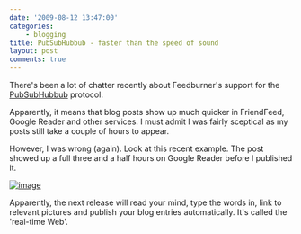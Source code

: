 ```yaml
---
date: '2009-08-12 13:47:00'
categories:
    - blogging
title: PubSubHubbub - faster than the speed of sound
layout: post
comments: true
---
```

There's been a lot of chatter recently about Feedburner's support for
the
[PubSubHubbub](http://adsenseforfeeds.blogspot.com/2009/07/whats-all-hubbub-about-pubsubhubbub.html)
protocol.

Apparently, it means that blog posts show up much quicker in FriendFeed,
Google Reader and other services. I must admit I was fairly sceptical as
my posts still take a couple of hours to appear.

However, I was wrong (again). Look at this recent example. The post
showed up a full three and a half hours on Google Reader before I
published it.

[![image](http://lh4.ggpht.com/_l2uGy1RGCiE/SoK2a8H281I/AAAAAAAABY0/b2PMUBmXcGc/s800/gReader.PNG)](http://picasaweb.google.com/lh/photo/4YsjJALcR1Cq7Dq-YSu_mQ?feat=embedwebsite)

Apparently, the next release will read your mind, type the words in,
link to relevant pictures and publish your blog entries automatically.
It's called the 'real-time Web'.
